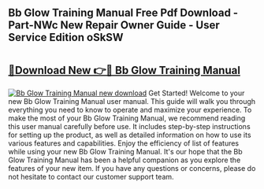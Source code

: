 ## Bb Glow Training Manual Free Pdf Download - Part-NWc New Repair Owner Guide - User Service Edition oSkSW

# <h2><a href="http://cf19086.oget.top/?id=Bb+Glow+Training+Manual">🔗Download New 👉🔴 Bb Glow Training Manual</a></h2>

[![Bb Glow Training Manual new download](https://i.imgur.com/5g1atiW.png)](http://cf19086.oget.top/?id=Bb+Glow+Training+Manual)
Get Started! Welcome to your new Bb Glow Training Manual user manual. This guide will walk you through everything you need to know to operate and maximize your experience. To make the most of your Bb Glow Training Manual, we recommend reading this user manual carefully before use. It includes step-by-step instructions for setting up the product, as well as detailed information on how to use its various features and capabilities. Enjoy the efficiency of list of features while using your new Bb Glow Training Manual. It's our hope that the Bb Glow Training Manual has been a helpful companion as you explore the features of your new item. If you have any questions or concerns, please do not hesitate to contact our customer support team.
